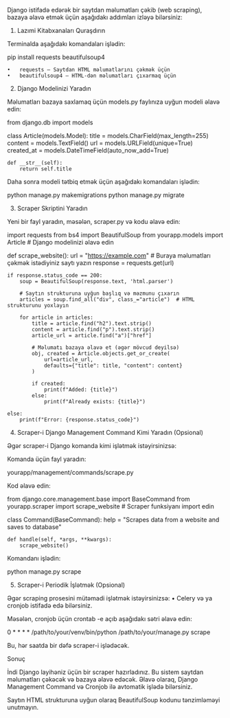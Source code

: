 Django istifadə edərək bir saytdan məlumatları çəkib (web scraping), bazaya əlavə etmək üçün aşağıdakı addımları izləyə bilərsiniz:

1. Lazımi Kitabxanaları Quraşdırın

Terminalda aşağıdakı komandaları işlədin:

pip install requests beautifulsoup4

	•	requests – Saytdan HTML məlumatlarını çəkmək üçün
	•	beautifulsoup4 – HTML-dən məlumatları çıxarmaq üçün

2. Django Modelinizi Yaradın

Məlumatları bazaya saxlamaq üçün models.py faylınıza uyğun modeli əlavə edin:

from django.db import models

class Article(models.Model):
    title = models.CharField(max_length=255)
    content = models.TextField()
    url = models.URLField(unique=True)
    created_at = models.DateTimeField(auto_now_add=True)

    def __str__(self):
        return self.title

Daha sonra modeli tətbiq etmək üçün aşağıdakı komandaları işlədin:

python manage.py makemigrations
python manage.py migrate

3. Scraper Skriptini Yaradın

Yeni bir fayl yaradın, məsələn, scraper.py və kodu əlavə edin:

import requests
from bs4 import BeautifulSoup
from yourapp.models import Article  # Django modelinizi əlavə edin

def scrape_website():
    url = "https://example.com"  # Buraya məlumatları çəkmək istədiyiniz saytı yazın
    response = requests.get(url)
    
    if response.status_code == 200:
        soup = BeautifulSoup(response.text, 'html.parser')
        
        # Saytın strukturuna uyğun başlıq və məzmunu çıxarın
        articles = soup.find_all("div", class_="article")  # HTML strukturunu yoxlayın
        
        for article in articles:
            title = article.find("h2").text.strip()
            content = article.find("p").text.strip()
            article_url = article.find("a")["href"]
            
            # Məlumatı bazaya əlavə et (əgər mövcud deyilsə)
            obj, created = Article.objects.get_or_create(
                url=article_url,
                defaults={"title": title, "content": content}
            )

            if created:
                print(f"Added: {title}")
            else:
                print(f"Already exists: {title}")

    else:
        print(f"Error: {response.status_code}")

4. Scraper-i Django Management Command Kimi Yaradın (Opsional)

Əgər scraper-i Django komanda kimi işlətmək istəyirsinizsə:

Komanda üçün fayl yaradın:

yourapp/management/commands/scrape.py

Kod əlavə edin:

from django.core.management.base import BaseCommand
from yourapp.scraper import scrape_website  # Scraper funksiyanı import edin

class Command(BaseCommand):
    help = "Scrapes data from a website and saves to database"

    def handle(self, *args, **kwargs):
        scrape_website()

Komandanı işlədin:

python manage.py scrape

5. Scraper-i Periodik İşlətmək (Opsional)

Əgər scraping prosesini mütəmadi işlətmək istəyirsinizsə:
	•	Celery və ya cronjob istifadə edə bilərsiniz.

Məsələn, cronjob üçün crontab -e açıb aşağıdakı sətri əlavə edin:

0 * * * * /path/to/your/venv/bin/python /path/to/your/manage.py scrape

Bu, hər saatda bir dəfə scraper-i işlədəcək.

Sonuç

İndi Django layihəniz üçün bir scraper hazırladınız. Bu sistem saytdan məlumatları çəkəcək və bazaya əlavə edəcək. Əlavə olaraq, Django Management Command və Cronjob ilə avtomatik işlədə bilərsiniz.

Saytın HTML strukturuna uyğun olaraq BeautifulSoup kodunu tənzimləməyi unutmayın.
